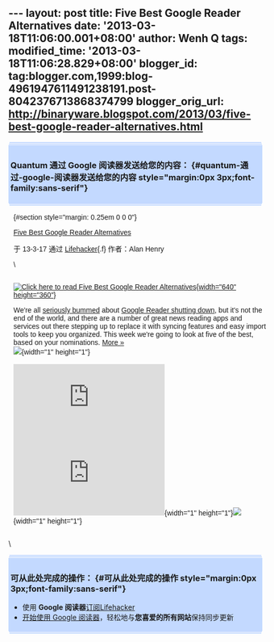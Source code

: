 --- layout: post title: Five Best Google Reader Alternatives date:
'2013-03-18T11:06:00.001+08:00' author: Wenh Q tags: modified\_time:
'2013-03-18T11:06:28.829+08:00' blogger\_id:
tag:blogger.com,1999:blog-4961947611491238191.post-8042376713868374799
blogger\_orig\_url:
http://binaryware.blogspot.com/2013/03/five-best-google-reader-alternatives.html
---
<div
style="margin: 0px 2px; padding-top: 1px;    background-color: #c3d9ff; font-size: 1px !important;    line-height: 0px !important;">

 

</div>

<div
style="margin: 0px 1px; padding-top: 1px;    background-color: #c3d9ff; font-size: 1px !important;    line-height: 0px !important;">

 

</div>

<div style="padding: 4px; background-color: #c3d9ff;">

### Quantum 通过 Google 阅读器发送给您的内容： {#quantum-通过-google-阅读器发送给您的内容 style="margin:0px 3px;font-family:sans-serif"}

</div>

<div
style="margin: 0px 1px; padding-top: 1px;    background-color: #c3d9ff; font-size: 1px !important;    line-height: 0px !important;">

 

</div>

<div
style="margin: 0px 2px; padding-top: 1px;    background-color: #c3d9ff; font-size: 1px !important;    line-height: 0px !important;">

 

</div>

<div
style="font-family:sans-serif;overflow:auto;width:100%;margin: 0px 10px">

 {#section style="margin: 0.25em 0 0 0"}

<div>

[Five Best Google Reader
Alternatives](http://feeds.gawker.com/~r/lifehacker/full/~3/0epmVvxc56o/five-best-google-reader-alternatives)

</div>

<div style="margin-bottom: 0.5em">

于 13-3-17 通过 [Lifehacker](http://lifehacker.com){.f} 作者：Alan Henry

</div>

\
<div style="float:left;padding-right:10px">

<div>

[![Click here to read Five Best Google Reader
Alternatives](http://img.gawkerassets.com/img/18hlv47qa2xigpng/xlarge.png "Click here to read Five Best Google Reader Alternatives"){width="640"
height="360"}](http://lifehacker.com/5990881/five-best-google-reader-alternatives "Click here to read Five Best Google Reader Alternatives")

</div>

</div>

We're all [seriously bummed](http://youtu.be/umDr0mPuyQc) about [Google
Reader shutting
down](http://lifehacker.com/5990456/google-reader-is-getting-shut-down-here-are-the-best-alternatives),
but it's not the end of the world, and there are a number of great news
reading apps and services out there stepping up to replace it with
syncing features and easy import tools to keep you organized. This week
we're going to look at five of the best, based on your nominations.
[More »](http://lifehacker.com/5990881/five-best-google-reader-alternatives "Click here to read more about Five Best Google Reader Alternatives")\
![](http://lifehacker.feedsportal.com/c/34977/f/647165/s/29aa504e/mf.gif){width="1"
height="1"}\
\
[![](http://da.feedsportal.com/r/159490322265/u/49/f/647165/c/34977/s/29aa504e/a2.img)](http://da.feedsportal.com/r/159490322265/u/49/f/647165/c/34977/s/29aa504e/a2.htm)![](http://pi.feedsportal.com/r/159490322265/u/49/f/647165/c/34977/s/29aa504e/a2t.img){width="1"
height="1"}![](http://feeds.feedburner.com/~r/lifehacker/full/~4/0epmVvxc56o){width="1"
height="1"}

</div>

\
<div
style="margin: 0px 2px; padding-top: 1px;    background-color: #c3d9ff; font-size: 1px !important;    line-height: 0px !important;">

 

</div>

<div
style="margin: 0px 1px; padding-top: 1px;    background-color: #c3d9ff; font-size: 1px !important;    line-height: 0px !important;">

 

</div>

<div style="padding: 4px; background-color: #c3d9ff;">

### 可从此处完成的操作： {#可从此处完成的操作 style="margin:0px 3px;font-family:sans-serif"}

-   使用 **Google
    阅读器**[订阅Lifehacker](http://www.google.com/reader/view/feed%2Fhttp%3A%2F%2Ffeeds.gawker.com%2Flifehacker%2Ffull?source=email)
-   [开始使用 Google
    阅读器](http://www.google.com/reader/?source=email)，轻松地与**您喜爱的所有网站**保持同步更新

</div>

<div
style="margin: 0px 1px; padding-top: 1px;    background-color: #c3d9ff; font-size: 1px !important;    line-height: 0px !important;">

 

</div>

<div
style="margin: 0px 2px; padding-top: 1px;    background-color: #c3d9ff; font-size: 1px !important;    line-height: 0px !important;">

 

</div>

